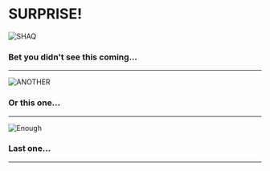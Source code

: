 # SURPRISE!

![SHAQ](https://i.imgur.com/NGmApWE.jpg)

### Bet you didn't see this coming...
***

![ANOTHER](https://i.imgur.com/6BoJWbb.jpg)

### Or this one...
***

![Enough](https://i.imgur.com/HblRQOD.png)

### Last one...
***